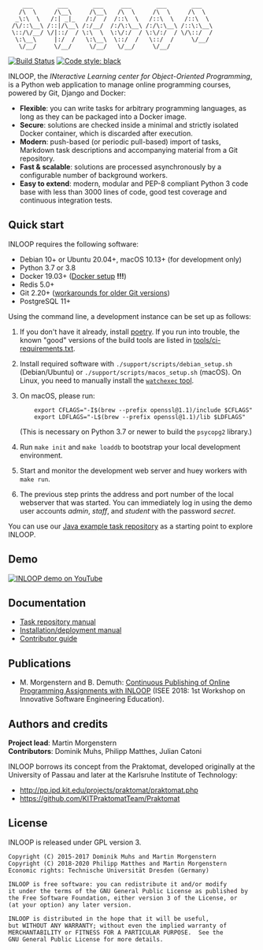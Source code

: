 
        ___       ___       ___     ___       ___       ___
       /\  \     /\__\     /\__\   /\  \     /\  \     /\  \
      _\:\  \   /:| _|_   /:/  /  /::\  \   /::\  \   /::\  \
     /\/::\__\ /::|/\__\ /:/__/  /:/\:\__\ /:/\:\__\ /::\:\__\
     \::/\/__/ \/|::/  / \:\  \  \:\/:/  / \:\/:/  / \/\::/  /
      \:\__\     |:/  /   \:\__\  \::/  /   \::/  /     \/__/
       \/__/     \/__/     \/__/   \/__/     \/__/


[![Build Status](https://api.travis-ci.com/st-tu-dresden/inloop.svg?branch=main)](https://travis-ci.com/github/st-tu-dresden/inloop)
[![Code style: black](https://img.shields.io/badge/code%20style-black-000000.svg)](https://github.com/psf/black)

INLOOP, the *INteractive Learning center for Object-Oriented Programming*, is a Python web
application to manage online programming courses, powered by Git, Django and Docker:

- **Flexible**: you can write tasks for arbitrary programming languages, as long as they can be
  packaged into a Docker image.
- **Secure**: solutions are checked inside a minimal and strictly isolated Docker container, which
  is discarded after execution.
- **Modern**: push-based (or periodic pull-based) import of tasks, Markdown task descriptions and
  accompanying material from a Git repository.
- **Fast & scalable**: solutions are processed asynchronously by a configurable number of
  background workers.
- **Easy to extend**: modern, modular and PEP-8 compliant Python 3 code base with less than 3000
  lines of code, good test coverage and continuous integration tests.


## Quick start

INLOOP requires the following software:

* Debian 10+ or Ubuntu 20.04+, macOS 10.13+ (for development only)
* Python 3.7 or 3.8
* Docker 19.03+ ([Docker setup](docs/docker_setup.md) **!!!**)
* Redis 5.0+
* Git 2.20+ ([workarounds for older Git versions](docs/git_troubleshouting.md))
* PostgreSQL 11+

Using the command line, a development instance can be set up as follows:

1. If you don't have it already, install [poetry](https://python-poetry.org/docs/#installation).
   If you run into trouble, the known "good" versions of the build tools are listed in
   [tools/ci-requirements.txt](tools/ci-requirements.txt).

2. Install required software with `./support/scripts/debian_setup.sh` (Debian/Ubuntu) or
   `./support/scripts/macos_setup.sh` (macOS). On Linux, you need to manually install the
   [`watchexec` tool](https://github.com/watchexec/watchexec).

3. On macOS, please run:

           export CFLAGS="-I$(brew --prefix openssl@1.1)/include $CFLAGS"
           export LDFLAGS="-L$(brew --prefix openssl@1.1)/lib $LDFLAGS"

   (This is necessary on Python 3.7 or newer to build the `psycopg2` library.)

4. Run `make init` and `make loaddb` to bootstrap your local development environment.

5. Start and monitor the development web server and huey workers with `make run`.

6. The previous step prints the address and port number of the local webserver that was started.
   You can immediately log in using the demo user accounts *admin*, *staff*, and *student* with
   the password *secret*.

You can use our [Java example task repository][repo-example] as a starting point to explore INLOOP.

[repo-example]: https://github.com/st-tu-dresden/inloop-java-repository-example

## Demo

[![INLOOP demo on YouTube](docs/figures/video.jpg)](https://youtu.be/cZ_fGQzL5Sw)


## Documentation

* [Task repository manual](docs/task_repository_manual.md)
* [Installation/deployment manual](docs/INSTALL.md)
* [Contributor guide](CONTRIBUTING.md)


## Publications

* M. Morgenstern and B. Demuth: [Continuous Publishing of Online Programming Assignments with
  INLOOP][isee18pdf] (ISEE 2018: 1st Workshop on Innovative Software Engineering Education).

[isee18pdf]: http://ceur-ws.org/Vol-2066/isee2018paper08.pdf


## Authors and credits

**Project lead**: Martin Morgenstern<br>
**Contributors**: Dominik Muhs, Philipp Matthes, Julian Catoni

INLOOP borrows its concept from the Praktomat, developed originally at the
University of Passau and later at the Karlsruhe Institute of Technology:

* http://pp.ipd.kit.edu/projects/praktomat/praktomat.php
* https://github.com/KITPraktomatTeam/Praktomat


## License

INLOOP is released under GPL version 3.

    Copyright (C) 2015-2017 Dominik Muhs and Martin Morgenstern
    Copyright (C) 2018-2020 Philipp Matthes and Martin Morgenstern
    Economic rights: Technische Universität Dresden (Germany)

    INLOOP is free software: you can redistribute it and/or modify
    it under the terms of the GNU General Public License as published by
    the Free Software Foundation, either version 3 of the License, or
    (at your option) any later version.

    INLOOP is distributed in the hope that it will be useful,
    but WITHOUT ANY WARRANTY; without even the implied warranty of
    MERCHANTABILITY or FITNESS FOR A PARTICULAR PURPOSE.  See the
    GNU General Public License for more details.
